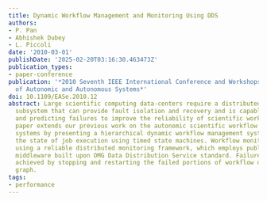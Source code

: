 ```yaml
---
title: Dynamic Workflow Management and Monitoring Using DDS
authors:
- P. Pan
- Abhishek Dubey
- L. Piccoli
date: '2010-03-01'
publishDate: '2025-02-20T03:16:30.463473Z'
publication_types:
- paper-conference
publication: '*2010 Seventh IEEE International Conference and Workshops on Engineering
  of Autonomic and Autonomous Systems*'
doi: 10.1109/EASe.2010.12
abstract: Large scientific computing data-centers require a distributed dependability
  subsystem that can provide fault isolation and recovery and is capable of learning
  and predicting failures to improve the reliability of scientific workflows. This
  paper extends our previous work on the autonomic scientific workflow management
  systems by presenting a hierarchical dynamic workflow management system that tracks
  the state of job execution using timed state machines. Workflow monitoring is achieved
  using a reliable distributed monitoring framework, which employs publish-subscribe
  middleware built upon OMG Data Distribution Service standard. Failure recovery is
  achieved by stopping and restarting the failed portions of workflow directed acyclic
  graph.
tags:
- performance
---
```

